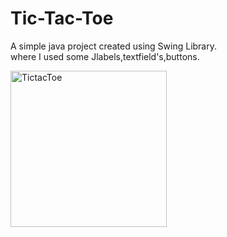 # Tic-Tac-Toe
A simple java project created using Swing Library.<br/>
where I used some Jlabels,textfield's,buttons.


<img src="https://github.com/aqibmohammed/Tic-Tac-Toe_java/blob/main/Screenshot%202023-09-19%20232741.png" alt=TictacToe width="250">
<img src="https://github.com/aqibmohammed/Tic-Tac-Toe_java/blob/main/Screenshot%202023-09-19%20232806.png" alt=wins width="250" style="float:right>

